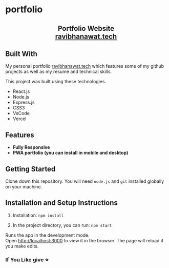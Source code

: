 # portfolio


<h2 align="center">
  Portfolio Website<br/>
  <a href="https://www.ravibhanawat.tech/" target="_blank">ravibhanawat.tech</a>
</h2>


## Built With

My personal portfolio <a href="https://www.ravibhanawat.tech/" target="_blank">ravibhanawat.tech</a> which features some of my github projects as well as my resume and technical skills.<br/>

This project was built using these technologies.

- React.js
- Node.js
- Express.js
- CSS3
- VsCode
- Vercel

## Features
- **Fully Responsive**
- **PWA portfolio (you can install in mobile and desktop)**

## Getting Started

Clone down this repository. You will need `node.js` and `git` installed globally on your machine.

## Installation and Setup Instructions

1. Installation: `npm install`

2. In the project directory, you can run: `npm start`

Runs the app in the development mode.\
Open [http://localhost:3000](http://localhost:3000) to view it in the browser.
The page will reload if you make edits.


### If You Like give ⭐


